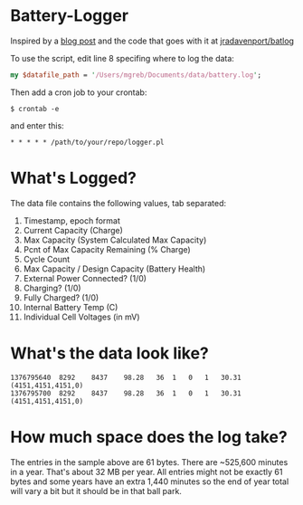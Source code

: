 Battery-Logger
==============

Inspired by a [blog post](http://www.ifweassume.com/2013/08/the-de-evolution-of-my-laptop-battery.html) and the code that goes with it at [jradavenport/batlog](https://github.com/jradavenport/batlog)

To use the script, edit line 8 specifing where to log the data:

```perl
my $datafile_path = '/Users/mgreb/Documents/data/battery.log';
```

Then add a cron job to your crontab:

    $ crontab -e

and enter this:

    * * * * * /path/to/your/repo/logger.pl

What's Logged?
==============

The data file contains the following values, tab separated:

1. Timestamp, epoch format
1. Current Capacity (Charge)
1. Max Capacity (System Calculated Max Capacity)
1. Pcnt of Max Capacity Remaining (% Charge)
1. Cycle Count
1. Max Capacity / Design Capacity (Battery Health)
1. External Power Connected? (1/0)
1. Charging? (1/0)
1. Fully Charged? (1/0)
1. Internal Battery Temp (C)
1. Individual Cell Voltages (in mV)

What's the data look like?
==========================
```
1376795640	8292	8437	98.28	36	1	0	1	30.31	(4151,4151,4151,0)
1376795700	8292	8437	98.28	36	1	0	1	30.31	(4151,4151,4151,0)
```

How much space does the log take?
=================================
The entries in the sample above are 61 bytes.  There are ~525,600 minutes in a year.  That's about 32 MB per year.  All entries might not be exactly 61 bytes
and some years have an extra 1,440 minutes so the end of year total will vary
a bit but it should be in that ball park.
